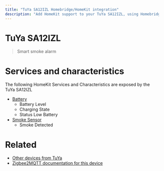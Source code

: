 ```yaml
---
title: "TuYa SA12IZL Homebridge/HomeKit integration"
description: "Add HomeKit support to your TuYa SA12IZL, using Homebridge, Zigbee2MQTT and homebridge-z2m."
---
```

<!---
This file has been GENERATED using src/docgen/docgen.ts
DO NOT EDIT THIS FILE MANUALLY!
-->
# TuYa SA12IZL
> Smart smoke alarm


# Services and characteristics
The following HomeKit Services and Characteristics are exposed by
the TuYa SA12IZL

* [Battery](../../battery.md)
  * Battery Level
  * Charging State
  * Status Low Battery
* [Smoke Sensor](../../sensors.md)
  * Smoke Detected


# Related
* [Other devices from TuYa](../index.md#tuya)
* [Zigbee2MQTT documentation for this device](https://www.zigbee2mqtt.io/devices/SA12IZL.html)